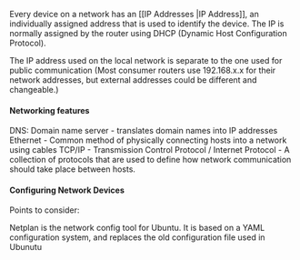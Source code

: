 Every device on a network has an [[IP Addresses |IP Address]], an individually assigned address that is used to identify the device. The IP is normally assigned by the router using DHCP (Dynamic Host Configuration Protocol).

The IP address used on the local network is separate to the one used for public communication (Most consumer routers use 192.168.x.x for their network addresses, but external addresses could be different and changeable.)

#### Networking features
DNS: Domain name server - translates domain names into IP addresses
Ethernet - Common method of physically connecting hosts into a network using cables
TCP/IP - Transmission Control Protocol / Internet Protocol - A collection of protocols that are used to define how network communication should take place between hosts.


#### Configuring Network Devices
Points to consider:


Netplan is the network config tool for Ubuntu. It is based on a YAML configuration system, and replaces the old configuration file used in Ubunutu
